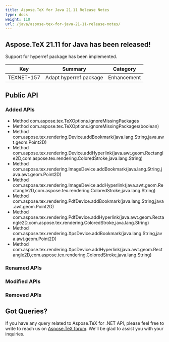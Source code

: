 ```yaml
---
title: Aspose.TeX for Java 21.11 Release Notes
type: docs
weight: 110
url: /java/aspose-tex-for-java-21-11-release-notes/
---
```


## Aspose.TeX 21.11 for Java has been released!

Support for hyperref package has been implemented.

| Key | Summary | Category |
|---|---|---|
| TEXNET-157 | Adapt hyperref package | Enhancement |
 
## Public API
### Added APIs
 * Method com.aspose.tex.TeXOptions.ignoreMissingPackages
 * Method com.aspose.tex.TeXOptions.ignoreMissingPackages(boolean)
 * Method com.aspose.tex.rendering.Device.addBookmark(java.lang.String,java.awt.geom.Point2D)
 * Method com.aspose.tex.rendering.Device.addHyperlink(java.awt.geom.Rectangle2D,com.aspose.tex.rendering.ColoredStroke,java.lang.String)
 * Method com.aspose.tex.rendering.ImageDevice.addBookmark(java.lang.String,java.awt.geom.Point2D)
 * Method com.aspose.tex.rendering.ImageDevice.addHyperlink(java.awt.geom.Rectangle2D,com.aspose.tex.rendering.ColoredStroke,java.lang.String)
 * Method com.aspose.tex.rendering.PdfDevice.addBookmark(java.lang.String,java.awt.geom.Point2D)
 * Method com.aspose.tex.rendering.PdfDevice.addHyperlink(java.awt.geom.Rectangle2D,com.aspose.tex.rendering.ColoredStroke,java.lang.String)
 * Method com.aspose.tex.rendering.XpsDevice.addBookmark(java.lang.String,java.awt.geom.Point2D)
 * Method com.aspose.tex.rendering.XpsDevice.addHyperlink(java.awt.geom.Rectangle2D,com.aspose.tex.rendering.ColoredStroke,java.lang.String)

### Renamed APIs

### Modified APIs
 
### Removed APIs
 
## Got Queries?
If you have any query related to Aspose.TeX for .NET API, please feel free to write to reach us on [Aspose.TeX forum](https://forum.aspose.com/c/tex/). We'll be glad to assist you with your inquiries.
